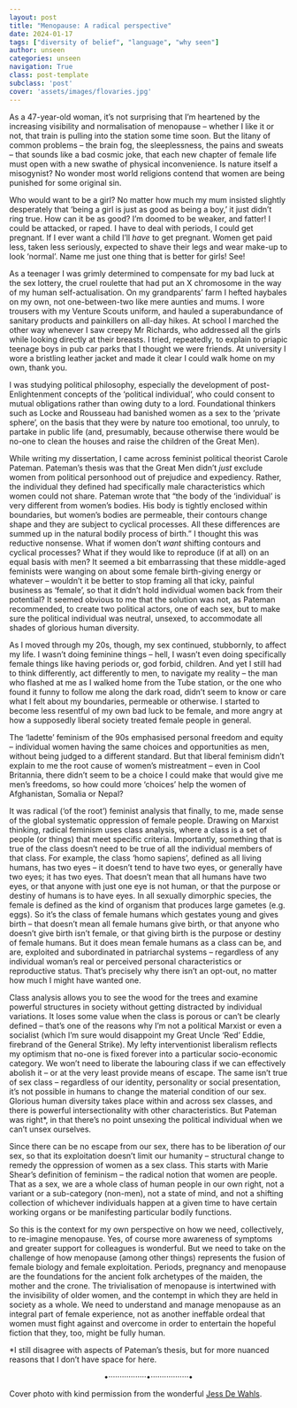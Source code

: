 ```yaml
---
layout: post
title: "Menopause: A radical perspective"
date: 2024-01-17
tags: ["diversity of belief", "language", "why seen"]
author: unseen
categories: unseen
navigation: True
class: post-template
subclass: 'post'
cover: 'assets/images/flovaries.jpg'
---
```


As a 47-year-old woman, it’s not surprising that I’m heartened by the increasing visibility and normalisation of menopause – whether I like it or not, that train is pulling into the station some time soon. But the litany of common problems – the brain fog, the sleeplessness, the pains and sweats – that sounds like a bad cosmic joke, that each new chapter of female life must open with a new swathe of physical inconvenience. Is nature itself a misogynist? No wonder most world religions contend that women are being punished for some original sin.

Who would want to be a girl? No matter how much my mum insisted slightly desperately that ‘being a girl is just as good as being a boy,’ it just didn’t ring true. How can it be as good? I’m doomed to be weaker, and fatter! I could be attacked, or raped. I have to deal with periods, I could get pregnant. If I ever want a child I’ll *have* to get pregnant. Women get paid less, taken less seriously, expected to shave their legs and wear make-up to look ‘normal’. Name me just one thing that is better for girls! See!

As a teenager I was grimly determined to compensate for my bad luck at the sex lottery, the cruel roulette that had put an X chromosome in the way of my human self-actualisation. On my grandparents’ farm I hefted haybales on my own, not one-between-two like mere aunties and mums. I wore trousers with my Venture Scouts uniform, and hauled a superabundance of sanitary products and painkillers on all-day hikes. At school I marched the other way whenever I saw creepy Mr Richards, who addressed all the girls while looking directly at their breasts. I tried, repeatedly, to explain to priapic teenage boys in pub car parks that I thought we were friends. At university I wore a bristling leather jacket and made it clear I could walk home on my own, thank you.

I was studying political philosophy, especially the development of post-Enlightenment concepts of the ‘political individual’, who could consent to mutual obligations rather than owing duty to a lord. Foundational thinkers such as Locke and Rousseau had banished women as a sex to the ‘private sphere’, on the basis that they were by nature too emotional, too unruly, to partake in public life (and, presumably, because otherwise there would be no-one to clean the houses and raise the children of the Great Men).

While writing my dissertation, I came across feminist political theorist Carole Pateman. Pateman’s thesis was that the Great Men didn’t *just* exclude women from political personhood out of prejudice and expediency. Rather, the individual they defined had specifically male characteristics which women could not share. Pateman wrote that “the body of the ‘individual’ is very different from women’s bodies. His body is tightly enclosed within boundaries, but women’s bodies are permeable, their contours change shape and they are subject to cyclical processes. All these differences are summed up in the natural bodily process of birth.” I thought this was reductive nonsense. What if women don’t *want* shifting contours and cyclical processes? What if they would like to reproduce (if at all) on an equal basis with men? It seemed a bit embarrassing that these middle-aged feminists were wanging on about some female birth-giving energy or whatever – wouldn’t it be better to stop framing all that icky, painful business as ‘female’, so that it didn’t hold individual women back from their potential? It seemed obvious to me that the solution was not, as Pateman recommended, to create two political actors, one of each sex, but to make sure the political individual was neutral, unsexed, to accommodate all shades of glorious human diversity.

 

As I moved through my 20s, though, my sex continued, stubbornly, to affect my life. I wasn’t doing feminine things – hell, I wasn’t even doing specifically female things like having periods or, god forbid, children. And yet I still had to think differently, act differently to men, to navigate my reality – the man who flashed at me as I walked home from the Tube station, or the one who found it funny to follow me along the dark road, didn’t seem to know or care what I felt about my boundaries, permeable or otherwise. I started to become less resentful of my own bad luck to be female, and more angry at how a supposedly liberal society treated female people in general.

The ‘ladette’ feminism of the 90s emphasised personal freedom and equity – individual women having the same choices and opportunities as men, without being judged to a different standard. But that liberal feminism didn’t explain to me the root cause of women’s mistreatment – even in Cool Britannia, there didn’t seem to be a choice I could make that would give me men’s freedoms, so how could more ‘choices’ help the women of Afghanistan, Somalia or Nepal?

It was radical (‘of the root’) feminist analysis that finally, to me, made sense of the global systematic oppression of female people. Drawing on Marxist thinking, radical feminism uses class analysis, where a class is a set of people (or things) that meet specific criteria. Importantly, something that is true of the class doesn’t need to be true of all the individual members of that class. For example, the class ‘homo sapiens’, defined as all living humans, has two eyes – it doesn’t tend to have two eyes, or generally have two eyes; it has two eyes. That doesn’t mean that all humans have two eyes, or that anyone with just one eye is not human, or that the purpose or destiny of humans is to have eyes. In all sexually dimorphic species, the female is defined as the kind of organism that produces large gametes (e.g. eggs). So it’s the class of female humans which gestates young and gives birth – that doesn’t mean all female humans give birth, or that anyone who doesn’t give birth isn’t female, or that giving birth is the purpose or destiny of female humans. But it does mean female humans as a class can be, and are, exploited and subordinated in patriarchal systems – regardless of any individual woman’s real or perceived personal characteristics or reproductive status. That’s precisely why there isn’t an opt-out, no matter how much I might have wanted one.

Class analysis allows you to see the wood for the trees and examine powerful structures in society without getting distracted by individual variations. It loses some value when the class is porous or can’t be clearly defined – that’s one of the reasons why I’m not a political Marxist or even a socialist (which I’m sure would disappoint my Great Uncle ‘Red’ Eddie, firebrand of the General Strike). My lefty interventionist liberalism reflects my optimism that no-one is fixed forever into a particular socio-economic category. We won’t need to liberate the labouring class if we can effectively abolish it – or at the very least provide means of escape. The same isn’t true of sex class – regardless of our identity, personality or social presentation, it’s not possible in humans to change the material condition of our sex. Glorious human diversity takes place within and across sex classes, and there is powerful intersectionality with other characteristics. But Pateman was right*, in that there’s no point unsexing the political individual when we can’t unsex ourselves.

Since there can be no escape from our sex, there has to be liberation *of* our sex, so that its exploitation doesn’t limit our humanity – structural change to remedy the oppression of women as a sex class. This starts with Marie Shear’s definition of feminism – the radical notion that women are people. That as a sex, we are a whole class of human people in our own right, not a variant or a sub-category (non-men), not a state of mind, and not a shifting collection of whichever individuals happen at a given time to have certain working organs or be manifesting particular bodily functions.

So this is the context for my own perspective on how we need, collectively, to re-imagine menopause. Yes, of course more awareness of symptoms and greater support for colleagues is wonderful. But we need to take on the challenge of how menopause (among other things) represents the fusion of female biology and female exploitation. Periods, pregnancy and menopause are the foundations for the ancient folk archetypes of the maiden, the mother and the crone. The trivialisation of menopause is intertwined with the invisibility of older women, and the contempt in which they are held in society as a whole. We need to understand and manage menopause as an integral part of female experience, not as another ineffable ordeal that women must fight against and overcome in order to entertain the hopeful fiction that they, too, might be fully human.

*I still disagree with aspects of Pateman’s thesis, but for more nuanced reasons that I don’t have space for here.

<p style="text-align: center;">•·················•·················•</p>

Cover photo with kind permission from the wonderful <a href="https://www.instagram.com/jessdewahls/">Jess De Wahls</a>.

<style>
.post-full-content {
    background: #ffffff00 !important;
}
</style>
